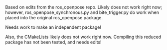 Based on edits from the ros_openpose repo. Likely does not work right now; however, ros_openpose_synchronous.py and bite_trigger.py do work when placed into the original ros_openpose package.

Needs work to make an independent package!

Also, the CMakeLists likely does not work right now. Compiling this reduced package has not been tested, and needs edits!